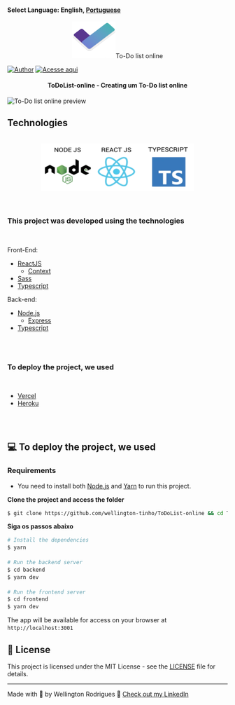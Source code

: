 #### Select Language: **English**, [Portuguese](https://github.com/wellington-tinho/ToDoList-online/blob/main/README-pt.md)




<p align="center">
  <img src=".github/logo.svg" alt="ToDo-online logo" width="100x />
</p>

## To-Do list online

[![Author](https://img.shields.io/badge/author-wellington--tinho-8257E5?style=flat-square)](https://github.com/wellington-tinho)  [![Acesse aqui](https://img.shields.io/badge/Acesse--aqui-ToDo--List--online-8257E5?style=flat-square)](to-do-list-online.vercel.app)

<h4 align="center">
  ToDoList-online - Creating um To-Do list online
</h4>


![ To-Do list online preview](.github/app-preview.gif)




## Technologies

<p align="center">
  <br />
  <img src="./.github/tecs_used.png" width="350px"  alt="Technologies used"/>
</p>


<br />

### This project was developed using the technologies

<br />

Front-End: 
- [ReactJS](https://reactjs.org/)
  - [Context](https://reactjs.org/docs/context.html)
- [Sass](https://sass-lang.com/)
- [Typescript](https://www.typescriptlang.org/)


Back-end: 
- [Node.js](https://nodejs.org)
  - [Express](https://expressjs.com/)
- [Typescript](https://www.typescriptlang.org/)
<br />
<br />
  

### To deploy the project, we used
<br />

- [Vercel](https://vercel.com/)
- [Heroku](https://www.herokuapp.com/)
<br />
<br />

## 💻 To deploy the project, we used

### Requirements

- You need to install both [Node.js](https://nodejs.org/en/download/) and [Yarn](https://yarnpkg.com/) to run this project.


**Clone the project and access the folder**

```bash
$ git clone https://github.com/wellington-tinho/ToDoList-online && cd ToDoList-online
```

**Siga os passos abaixo**

```bash
# Install the dependencies
$ yarn

# Run the backend server
$ cd backend
$ yarn dev

# Run the frontend server
$ cd frontend
$ yarn dev
```

The app will be available for access on your browser at `http://localhost:3001`

## 📝 License

This project is licensed under the MIT License - see the [LICENSE](LICENSE) file for details.

---

Made with 💜 by Wellington Rodrigues 👋 [Check out my LinkedIn](https://www.linkedin.com/in/wellington123/)

